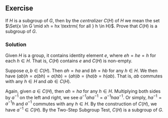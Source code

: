 ## Exercise
If $H$ is a subgroup of $G$, then by the *centralizer* $C(H)$ of $H$ we mean the set $\Set{x \in G \mid xh = hx \textrm{ for all } h \in H}$. Prove that $C(H)$ is a subgroup of $G$.

### Solution
Given $H$ is a group, it contains identity element $e$, where $eh = he = h$ for each $h \in H$. That is, $C(H)$ contains $e$ and $C(H)$ is non-empty.

Suppose $a, b \in C(H)$. Then $ah = ha$ and $bh = hb$ for any $h \in H$. We then have $(ab)h = a(bh) = a(hb) = (ah)b = (ha)b = h(ab)$. That is, $ab$ commutes with any $h \in H$ and $ab \in C(H)$.

Again, given $a \in C(H)$, then $ah = ha$ for any $h \in H$. Multiplying both sides by $a^{-1}$ on the left and right, we see $a^{-1}aha^{-1} = a^{-1}haa^{-1}$. Or simply, $ha^{-1} = a^{-1}h$ and $a^{-1}$ commutes with any $h \in H$. By the construction of $C(H)$, we have $a^{-1} \in C(H)$. By the Two-Step Subgroup Test, $C(H)$ is a subgroup of $G$.

